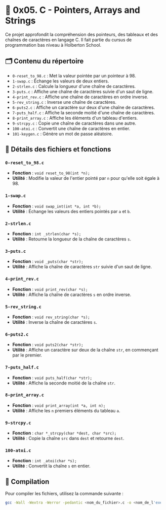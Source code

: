 # 📂 0x05. C - Pointers, Arrays and Strings

Ce projet approfondit la compréhension des pointeurs, des tableaux et des chaînes de caractères en langage C. Il fait partie du cursus de programmation bas niveau à Holberton School.

## 🗂️ Contenu du répertoire

- `0-reset_to_98.c` : Met la valeur pointée par un pointeur à 98.
- `1-swap.c` : Échange les valeurs de deux entiers.
- `2-strlen.c` : Calcule la longueur d'une chaîne de caractères.
- `3-puts.c` : Affiche une chaîne de caractères suivie d'un saut de ligne.
- `4-print_rev.c` : Affiche une chaîne de caractères en ordre inverse.
- `5-rev_string.c` : Inverse une chaîne de caractères.
- `6-puts2.c` : Affiche un caractère sur deux d'une chaîne de caractères.
- `7-puts_half.c` : Affiche la seconde moitié d'une chaîne de caractères.
- `8-print_array.c` : Affiche les éléments d'un tableau d'entiers.
- `9-strcpy.c` : Copie une chaîne de caractères dans une autre.
- `100-atoi.c` : Convertit une chaîne de caractères en entier.
- `101-keygen.c` : Génère un mot de passe aléatoire.

## 🔧 Détails des fichiers et fonctions

### `0-reset_to_98.c`

- **Fonction** : `void reset_to_98(int *n);`
- **Utilité** : Modifie la valeur de l'entier pointé par `n` pour qu'elle soit égale à 98.

### `1-swap.c`

- **Fonction** : `void swap_int(int *a, int *b);`
- **Utilité** : Échange les valeurs des entiers pointés par `a` et `b`.

### `2-strlen.c`

- **Fonction** : `int _strlen(char *s);`
- **Utilité** : Retourne la longueur de la chaîne de caractères `s`.

### `3-puts.c`

- **Fonction** : `void _puts(char *str);`
- **Utilité** : Affiche la chaîne de caractères `str` suivie d'un saut de ligne.

### `4-print_rev.c`

- **Fonction** : `void print_rev(char *s);`
- **Utilité** : Affiche la chaîne de caractères `s` en ordre inverse.

### `5-rev_string.c`

- **Fonction** : `void rev_string(char *s);`
- **Utilité** : Inverse la chaîne de caractères `s`.

### `6-puts2.c`

- **Fonction** : `void puts2(char *str);`
- **Utilité** : Affiche un caractère sur deux de la chaîne `str`, en commençant par le premier.

### `7-puts_half.c`

- **Fonction** : `void puts_half(char *str);`
- **Utilité** : Affiche la seconde moitié de la chaîne `str`.

### `8-print_array.c`

- **Fonction** : `void print_array(int *a, int n);`
- **Utilité** : Affiche les `n` premiers éléments du tableau `a`.

### `9-strcpy.c`

- **Fonction** : `char *_strcpy(char *dest, char *src);`
- **Utilité** : Copie la chaîne `src` dans `dest` et retourne `dest`.

### `100-atoi.c`

- **Fonction** : `int _atoi(char *s);`
- **Utilité** : Convertit la chaîne `s` en entier.



## 🧪 Compilation

Pour compiler les fichiers, utilisez la commande suivante :

```bash
gcc -Wall -Wextra -Werror -pedantic <nom_du_fichier>.c -o <nom_de_l'exécutable>
